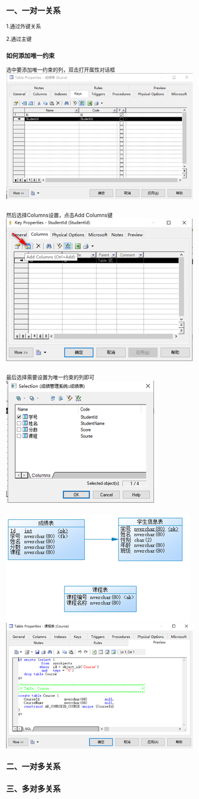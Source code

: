 ## 一、一对一关系
1.通过外键关系
  
2.通过主键

### **如何添加唯一约束**
选中要添加唯一约束的列，双击打开属性对话框  
![](./img/2021-09-02_唯一约束示例图1.png)

## 
然后选择Columns设置，点击Add Columns键  
![](./img/2021-09-02_唯一约束示例图2.png)

## 
最后选择需要设置为唯一约束的列即可  
![](./img/2021-09-02_唯一约束示例图3.png)  

## 
![](./img/2021-09-02_唯一约束示例图4.png)  
![](./img/2021-09-02_唯一约束示例图5.png)

## 二、一对多关系



## 三、多对多关系


